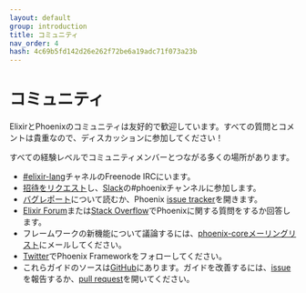 ```yaml
---
layout: default
group: introduction
title: コミュニティ
nav_order: 4
hash: 4c69b5fd142d26e262f72be6a19adc71f073a23b
---
```


# コミュニティ

ElixirとPhoenixのコミュニティは友好的で歓迎しています。すべての質問とコメントは貴重なので、ディスカッションに参加してください！

すべての経験レベルでコミュニティメンバーとつながる多くの場所があります。

* [#elixir-lang](http://webchat.freenode.net/?channels=elixir-lang)チャネルのFreenode IRCにいます。
* [招待をリクエスト](https://elixir-slackin.herokuapp.com/)し、[Slack](https://elixir-lang.slack.com)の#phoenixチャンネルに参加します。
* [バグレポート](https://github.com/phoenixframework/phoenix/blob/master/CONTRIBUTING.md#bug-reports)について読むか、Phoenix [issue tracker](https://github.com/phoenixframework/phoenix/issues)を開きます。
* [Elixir Forum](https://elixirforum.com/c/phoenix-forum)または[Stack Overflow](http://stackoverflow.com/questions/tagged/phoenix-framework)でPhoenixに関する質問をするか回答します。
* フレームワークの新機能について議論するには、[phoenix-coreメーリングリスト](https://groups.google.com/group/phoenix-core)にメールしてください。
* [Twitter](https://twitter.com/elixirphoenix)でPhoenix Frameworkをフォローしてください。
* これらガイドのソースは[GitHub](https://github.com/phoenixframework/phoenix/tree/master/guides)にあります。ガイドを改善するには、[issue](https://github.com/phoenixframework/phoenix/issues)を報告するか、[pull request](https://github.com/phoenixframework/phoenix/pulls)を開いてください。